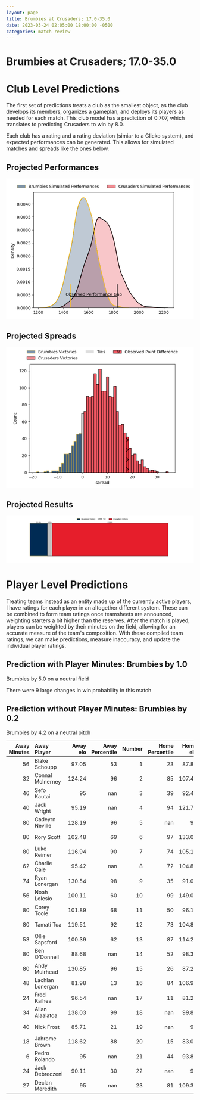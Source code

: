 ```yaml
---  
layout: page  
title: Brumbies at Crusaders; 17.0-35.0  
date: 2023-03-24 02:05:00 18:00:00 -0500  
categories: match review  
---
```

# Brumbies at Crusaders; 17.0-35.0

# Club Level Predictions


The first set of predictions treats a club as the smallest object, as the club develops its members, organizes a gameplan, and deploys its players as needed for each match. This club model has a prediction of 0.707, which translates to predicting Crusaders to win by 8.0.

Each club has a rating and a rating deviation (simiar to a Glicko system), and expected performances can be generated. This allows for simulated matches and spreads like the ones below.
## Projected Performances


![Projected Performances](plots/performances_2023-03-24-Crusaders-Brumbies.png)
## Projected Spreads


![Projected Spreads](plots/spreads_2023-03-24-Crusaders-Brumbies.png)
## Projected Results


![Projected Results](plots/resultbar_2023-03-24-Crusaders-Brumbies.png)
# Player Level Predictions


Treating teams instead as an entity made up of the currently active players, I have ratings for each player in an altogether different system. These can be combined to form team ratings once teamsheets are announced, weighting starters a bit higher than the reserves. After the match is played, players can be weighted by their minutes on the field, allowing for an accurate measure of the team's composition. With these compiled team ratings, we can make predictions, measure inaccuracy, and update the individual player ratings.
## Prediction with Player Minutes: Brumbies by 1.0


Brumbies by 5.0 on a neutral field

There were 9 large changes in win probability in this match
## Prediction without Player Minutes: Brumbies by 0.2


Brumbies by 4.2 on a neutral pitch



|   Away Minutes | Away Player      |   Away elo |   Away Percentile |   Number |   Home Percentile |   Home elo | Home Player            |   Home Minutes |
|---------------:|:-----------------|-----------:|------------------:|---------:|------------------:|-----------:|:-----------------------|---------------:|
|             56 | Blake Schoupp    |      97.05 |                53 |        1 |                23 |      87.83 | Joe Moody              |             57 |
|             32 | Connal McInerney |     124.24 |                96 |        2 |                85 |     107.49 | Codie Taylor           |             60 |
|             46 | Sefo Kautai      |      95    |               nan |        3 |                39 |      92.43 | Tamaiti Williams       |             49 |
|             40 | Jack Wright      |      95.19 |               nan |        4 |                94 |     121.75 | Scott Barrett          |             80 |
|             80 | Cadeyrn Neville  |     128.19 |                96 |        5 |               nan |      95    | Dom Gardiner           |             80 |
|             80 | Rory Scott       |     102.48 |                69 |        6 |                97 |     133.08 | Ethan Blackadder       |             36 |
|             80 | Luke Reimer      |     116.94 |                90 |        7 |                74 |     105.16 | Tom Christie           |             80 |
|             62 | Charlie Cale     |      95.42 |               nan |        8 |                72 |     104.85 | Sione Havili           |             66 |
|             74 | Ryan Lonergan    |     130.54 |                98 |        9 |                35 |      91.02 | Mitchell Drummond      |             50 |
|             56 | Noah Lolesio     |     100.11 |                60 |       10 |                99 |     149.08 | Richie Mo'unga         |             80 |
|             80 | Corey Toole      |     101.89 |                68 |       11 |                50 |      96.13 | Leicester Fainga'anuku |             66 |
|             80 | Tamati Tua       |     119.51 |                92 |       12 |                73 |     104.81 | Dallas McLeod          |             80 |
|             53 | Ollie Sapsford   |     100.39 |                62 |       13 |                87 |     114.25 | Braydon Ennor          |             80 |
|             80 | Ben O'Donnell    |      88.68 |               nan |       14 |                52 |      98.32 | Pepesana Patafilo      |             53 |
|             80 | Andy Muirhead    |     130.85 |                96 |       15 |                26 |      87.27 | Fergus Burke           |             80 |
|             48 | Lachlan Lonergan |      81.98 |                13 |       16 |                84 |     106.95 | Brodie McAlister       |             20 |
|             24 | Fred Kaihea      |      96.54 |               nan |       17 |                11 |      81.29 | George Bower           |             23 |
|             34 | Allan Alaalatoa  |     138.03 |                99 |       18 |               nan |      99.86 | Seb Calder             |             31 |
|             40 | Nick Frost       |      85.71 |                21 |       19 |               nan |      95    | Jamie Hannah           |             14 |
|             18 | Jahrome Brown    |     118.62 |                88 |       20 |                15 |      83.05 | Christian Lio-Willie   |             44 |
|              6 | Pedro Rolando    |      95    |               nan |       21 |                44 |      93.84 | Willi Heinz            |             30 |
|             24 | Jack Debreczeni  |      90.11 |                30 |       22 |               nan |      95    | Willi Gualter          |             27 |
|             27 | Declan Meredith  |      95    |               nan |       23 |                81 |     109.39 | Chay Fihaki            |             14 |

